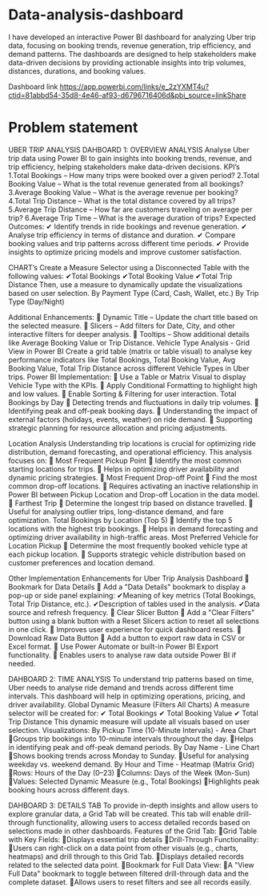 # Data-analysis-dashboard
I have developed an interactive Power BI dashboard for analyzing Uber trip data, focusing on booking trends, revenue generation, trip efficiency, and demand patterns. The dashboards are designed to help stakeholders make data-driven decisions by providing actionable insights into trip volumes, distances, durations, and booking values.

Dashboard link https://app.powerbi.com/links/e_2zYXMT4u?ctid=81abbd54-35d8-4e46-af93-d6796716406d&pbi_source=linkShare
# Problem statement
UBER TRIP ANALYSIS
DAHBOARD 1: OVERVIEW ANALYSIS
Analyse Uber trip data using Power BI to gain insights into booking trends, revenue, and trip efficiency, helping stakeholders make data-driven decisions.
KPI’s
1.Total Bookings – How many trips were booked over a given period?
2.Total Booking Value – What is the total revenue generated from all bookings?
3.Average Booking Value – What is the average revenue per booking?
4.Total Trip Distance – What is the total distance covered by all trips?
5.Average Trip Distance – How far are customers traveling on average per trip?
6.Average Trip Time – What is the average duration of trips?
Expected Outcomes:
✔ Identify trends in ride bookings and revenue generation.
✔ Analyse trip efficiency in terms of distance and duration.
✔ Compare booking values and trip patterns across different time periods.
✔ Provide insights to optimize pricing models and improve customer satisfaction.

CHART’s
Create a Measure Selector using a Disconnected Table with the following values:
✔Total Bookings
✔Total Booking Value
✔Total Trip Distance
Then, use a measure to dynamically update the visualizations based on user selection.
By Payment Type (Card, Cash, Wallet, etc.)
By Trip Type (Day/Night)

Additional Enhancements:
 Dynamic Title – Update the chart title based on the selected measure.
 Slicers – Add filters for Date, City, and other interactive filters for deeper analysis.
 Tooltips – Show additional details like Average Booking Value or Trip Distance.
Vehicle Type Analysis - Grid View in Power BI
Create a grid table (matrix or table visual) to analyse key performance indicators like Total Bookings, Total Booking Value, Avg Booking Value, Total Trip Distance across different Vehicle Types in Uber trips.
Power BI Implementation:
 Use a Table or Matrix Visual to display Vehicle Type with the KPIs.
 Apply Conditional Formatting to highlight high and low values.
 Enable Sorting & Filtering for user interaction.
Total Bookings by Day
 Detecting trends and fluctuations in daily trip volumes.
 Identifying peak and off-peak booking days.
 Understanding the impact of external factors (holidays, events, weather) on ride demand.
 Supporting strategic planning for resource allocation and pricing adjustments.


Location Analysis
Understanding trip locations is crucial for optimizing ride distribution, demand forecasting, and operational efficiency. This analysis focuses on:
 Most Frequent Pickup Point
 Identify the most common starting locations for trips.
 Helps in optimizing driver availability and dynamic pricing strategies.
 Most Frequent Drop-off Point
 Find the most common drop-off locations.
 Requires activating an inactive relationship in Power BI between Pickup Location and Drop-off Location in the data model.
 Farthest Trip
 Determine the longest trip based on distance travelled.
 Useful for analysing outlier trips, long-distance demand, and fare optimization.
Total Bookings by Location (Top 5)
 Identify the top 5 locations with the highest trip bookings.
 Helps in demand forecasting and optimizing driver availability in high-traffic areas.
Most Preferred Vehicle for Location Pickup
 Determine the most frequently booked vehicle type at each pickup location.
 Supports strategic vehicle distribution based on customer preferences and location demand.

Other Implementation Enhancements for Uber Trip Analysis Dashboard
 Bookmark for Data Details 
 Add a "Data Details" bookmark to display a pop-up or side panel explaining:
✔Meaning of key metrics (Total Bookings, Total Trip Distance, etc.).
✔Description of tables used in the analysis.
✔Data source and refresh frequency.
 Clear Slicer Button 
 Add a "Clear Filters" button using a blank button with a Reset Slicers action to reset all selections in one click.
 Improves user experience for quick dashboard resets.
 Download Raw Data Button 
 Add a button to export raw data in CSV or Excel format.
 Use Power Automate or built-in Power BI Export functionality.
 Enables users to analyse raw data outside Power BI if needed.

DAHBOARD 2: TIME ANALYSIS
To understand trip patterns based on time, Uber needs to analyse ride demand and trends across different time intervals. This dashboard will help in optimizing operations, pricing, and driver availability.
Global Dynamic Measure (Filters All Charts)
A measure selector will be created for:
✔ Total Bookings
✔ Total Booking Value
✔ Total Trip Distance
This dynamic measure will update all visuals based on user selection.
Visualizations:
By Pickup Time (10-Minute Intervals) - Area Chart
Groups trip bookings into 10-minute intervals throughout the day.
Helps in identifying peak and off-peak demand periods.
By Day Name - Line Chart
Shows booking trends across Monday to Sunday.
Useful for analysing weekday vs. weekend demand.
By Hour and Time - Heatmap (Matrix Grid)
Rows: Hours of the Day (0–23)
Columns: Days of the Week (Mon-Sun)
Values: Selected Dynamic Measure (e.g., Total Bookings)
Highlights peak booking hours across different days.

DAHBOARD 3: DETAILS TAB
To provide in-depth insights and allow users to explore granular data, a Grid Tab will be created. This tab will enable drill-through functionality, allowing users to access detailed records based on selections made in other dashboards.
Features of the Grid Tab:
Grid Table with Key Fields:
Displays essential trip details
Drill-Through Functionality:
Users can right-click on a data point from other visuals (e.g., charts, heatmaps) and drill through to this Grid Tab.
Displays detailed records related to the selected data point.
Bookmark for Full Data View:
A "View Full Data" bookmark to toggle between filtered drill-through data and the complete dataset.
Allows users to reset filters and see all records easily.
